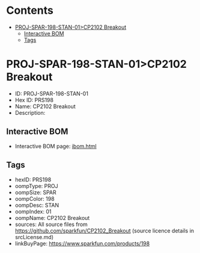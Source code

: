 



Contents
========

* [PROJ-SPAR-198-STAN-01>CP2102 Breakout](#proj-spar-198-stan-01cp2102-breakout)
	* [Interactive BOM](#interactive-bom)
	* [Tags](#tags)

# PROJ-SPAR-198-STAN-01>CP2102 Breakout

- ID: PROJ-SPAR-198-STAN-01
- Hex ID: PRS198
- Name: CP2102 Breakout
- Description: 

## Interactive BOM

- Interactive BOM page: [ibom.html](kicad/bom/ibom.html)

## Tags

- hexID: PRS198
- oompType: PROJ
- oompSize: SPAR
- oompColor: 198
- oompDesc: STAN
- oompIndex: 01
- oompName: CP2102 Breakout
- sources: All source files from https://github.com/sparkfun/CP2102_Breakout (source licence details in srcLicense.md)
- linkBuyPage: https://www.sparkfun.com/products/198
